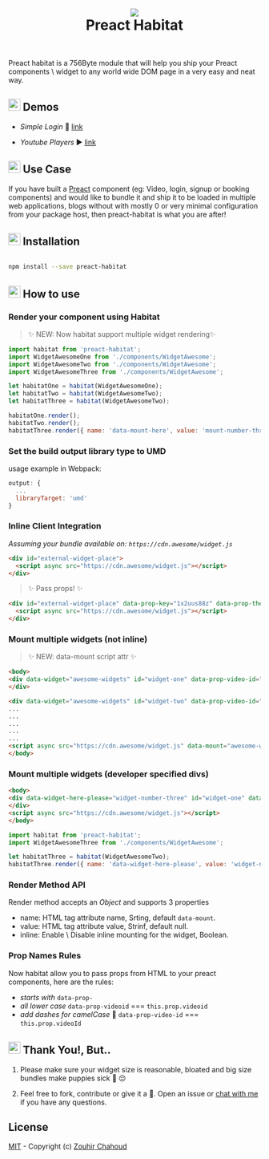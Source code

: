 <h1 align="center">
  <img src="https://github.com/zouhir/preact-habitat/blob/master/artwork.png?raw=true">
   <br />
  Preact Habitat
  <br />
</h1>
<br />

Preact habitat is a 756Byte module that will help you ship your Preact components \ widget to any world wide DOM page in a very easy and neat way.

## <img src='https://github.com/zouhir/preact-habitat/blob/master/artwork_2.png?raw=true.png' height=24 /> Demos

- *Simple Login* 🔑 [link](https://preact-habitat-inline.netlify.com/)

- *Youtube Players* ▶️ [link](https://preact-habitat-youtube.netlify.com/)

## <img src='https://github.com/zouhir/preact-habitat/blob/master/artwork_2.png?raw=true.png' height=24 /> Use Case

If you have built a [Preact](https://preactjs.com/) component (eg: Video, login, signup or booking components) and would like to bundle it and ship it to be loaded in multiple web applications, blogs without with mostly 0 or very minimal configuration from your package host, then preact-habitat is what you are after!

## <img src='https://github.com/zouhir/preact-habitat/blob/master/artwork_2.png?raw=true.png' height=24 /> Installation

```bash

npm install --save preact-habitat

```

## <img src='https://github.com/zouhir/preact-habitat/blob/master/artwork_2.png?raw=true.png' height=24 />  How to use

### Render your component using Habitat
> ✨ NEW: Now habitat support multiple widget rendering✨

```js
import habitat from 'preact-habitat';
import WidgetAwesomeOne from './components/WidgetAwesome';
import WidgetAwesomeTwo from './components/WidgetAwesome';
import WidgetAwesomeThree from './components/WidgetAwesome';

let habitatOne = habitat(WidgetAwesomeOne);
let habitatTwo = habitat(WidgetAwesomeTwo);
let habitatThree = habitat(WidgetAwesomeTwo);

habitatOne.render();
habitatTwo.render();
habitatThree.render({ name: 'data-mount-here', value: 'mount-number-three' });
```


### Set the build output library type to UMD

usage example in Webpack:

```js
output: {
  ...
  libraryTarget: 'umd'
}

```

### Inline Client Integration

*Assuming your bundle available on: `https://cdn.awesome/widget.js`*

```html
<div id="external-widget-place">
  <script async src="https://cdn.awesome/widget.js"></script>
</div>
```

> ✨ Pass props! ✨

```html
<div id="external-widget-place" data-prop-key="1x2uus88z" data-prop-theme="red">
  <script async src="https://cdn.awesome/widget.js"></script>
</div>
```

### Mount multiple widgets (not inline)

> ✨ NEW:  data-mount script attr ✨

```html
<body>
<div data-widget="awesome-widgets" id="widget-one" data-prop-video-id="123123" data-prop-auto-play="false">
</div>

<div data-widget="awesome-widgets" id="widget-two" data-prop-video-id="898989" data-prop-auto-play="true">
...
...
...
...
...
<script async src="https://cdn.awesome/widget.js" data-mount="awesome-widgets"></script>
</body>
```

### Mount multiple widgets (developer specified divs)
```html
<body>
<div data-widget-here-please="widget-number-three" id="widget-one" data-prop-video-id="123123" data-prop-auto-play="false">
</div>
<script async src="https://cdn.awesome/widget.js"></script>
</body>
```
```js
import habitat from 'preact-habitat';
import WidgetAwesomeThree from './components/WidgetAwesome';

let habitatThree = habitat(WidgetAwesomeTwo);
habitatThree.render({ name: 'data-widget-here-please', value: 'widget-number-three', inline: false });

```
### Render Method API

Render method accepts an *Object* and supports 3 properties

- name: HTML tag attribute name, Srting, default `data-mount`.
- value: HTML tag attribute value, Strinf, default null.
- inline: Enable \ Disable inline mounting for the widget, Boolean.


### Prop Names Rules
Now habitat allow you to pass props from HTML to your preact components, here are the rules:

- *starts with* `data-prop-`
- *all lower case* `data-prop-videoid` === `this.prop.videoid`
- *add dashes for camelCase* 🐫 `data-prop-video-id` === `this.prop.videoId`


## <img src='https://github.com/zouhir/preact-habitat/blob/master/artwork_2.png?raw=true.png' height=24 /> Thank You!, But..

1. Please make sure your widget size is reasonable, bloated and big size bundles make puppies sick 🐶 😔

2. Feel free to fork, contribute or give it a 🌟. Open an issue or [chat with me](https://twitter.com/_zouhir) if you have any questions.


## License

[MIT](LICENSE) - Copyright (c) [Zouhir Chahoud](http://zouhir.org)
